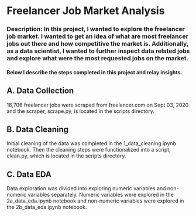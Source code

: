 # Freelancer Job Market Analysis

### **Description**: In this project, I wanted to explore the freelancer job market. I wanted to get an idea of what are most freelancer jobs out there and how competitive the market is. Additionally, as a data scientist, I wanted to further inspect data related jobs and explore what were the most requested jobs on the market.

#### Below I describe the steps completed in this project and relay insights. 

## A. Data Collection
18,706 freelancer jobs were scraped from freelancer.com on Sept 03, 2020 and the scraper, scrape.py, is located in the scripts directory.

## B. Data Cleaning
Initial cleaning of the data was completed in the 1_data_cleaning.ipynb notebook. Then the cleaning steps were functionalized into a script, clean.py, which is located in the scripts directory.

## C. Data EDA
Data exploration was divided into exploring numeric variables and non-numeric variables separately. Numeric variables were explored in the 2a_data_eda.ipynb notebook and non-numeric variables were explored in the 2b_data_eda.ipynb notebook.